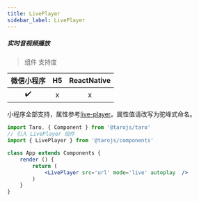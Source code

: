 ```yaml
---
title: LivePlayer
sidebar_label: LivePlayer
---
```


##### 实时音视频播放

> 组件 支持度

| 微信小程序 | H5 | ReactNative |
| :-: | :-: | :-: |
| ✔️ | x | x |

小程序全部支持，属性参考[live-player](https://developers.weixin.qq.com/miniprogram/dev/component/live-player.html)。属性值请改写为驼峰式命名。

```jsx
import Taro, { Component } from '@tarojs/taro'
// 引入 LivePlayer 组件
import { LivePlayer } from '@tarojs/components'

class App extends Components {
	render () {
		return (
			<LivePlayer src='url' mode='live' autoplay  />
		)
	}
}
```
